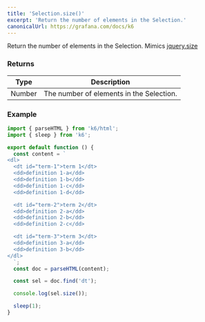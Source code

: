 ```yaml
---
title: 'Selection.size()'
excerpt: 'Return the number of elements in the Selection.'
canonicalUrl: https://grafana.com/docs/k6
---
```


Return the number of elements in the Selection.
Mimics [jquery.size](https://api.jquery.com/size/)

### Returns

| Type   | Description                              |
| ------ | ---------------------------------------- |
| Number | The number of elements in the Selection. |

### Example

<CodeGroup labels={[]}>

```javascript
import { parseHTML } from 'k6/html';
import { sleep } from 'k6';

export default function () {
  const content = `
<dl>
  <dt id="term-1">term 1</dt>
  <dd>definition 1-a</dd>
  <dd>definition 1-b</dd>
  <dd>definition 1-c</dd>
  <dd>definition 1-d</dd>

  <dt id="term-2">term 2</dt>
  <dd>definition 2-a</dd>
  <dd>definition 2-b</dd>
  <dd>definition 2-c</dd>

  <dt id="term-3">term 3</dt>
  <dd>definition 3-a</dd>
  <dd>definition 3-b</dd>
</dl>
  `;
  const doc = parseHTML(content);

  const sel = doc.find('dt');

  console.log(sel.size());

  sleep(1);
}
```

</CodeGroup>
